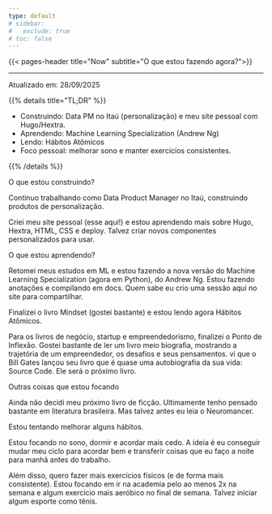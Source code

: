 ```yaml
---
type: default
# sidebar:
#   exclude: true
# toc: false
---
```


{{< pages-header title="Now" subtitle="O que estou fazendo agora?">}}

---


Atualizado em: 28/09/2025

{{% details title="TL;DR" %}}

- Construindo: Data PM no Itaú (personalização) e meu site pessoal com Hugo/Hextra.
- Aprendendo: Machine Learning Specialization (Andrew Ng)
- Lendo: Hábitos Atômicos
- Foco pessoal: melhorar sono e manter exercícios consistentes.

{{% /details %}}

<p class="pages-h3"> O que estou construindo? </p>

Continuo trabalhando como Data Product Manager no Itaú, construindo produtos de personalização.

Criei meu site pessoal (esse aqui!) e estou aprendendo mais sobre Hugo, Hextra, HTML, CSS e deploy. Talvez criar novos componentes personalizados para usar.


<p class="pages-h3"> O que estou aprendendo? </p>

Retomei meus estudos em ML e estou fazendo a nova versão do Machine Learning Specialization (agora em Python), do Andrew Ng. Estou fazendo anotações e compilando em docs. Quem sabe eu crio uma sessão aqui no site para compartilhar.

Finalizei o livro Mindset (gostei bastante) e estou lendo agora Hábitos Atômicos.

Para os livros de negócio, startup e empreendedorismo, finalizei o Ponto de Inflexão. Gostei bastante de ler um livro meio biografia, mostrando a trajetória de um empreendedor, os desafios e seus pensamentos. 
vi que o Bill Gates lançou seu livro que é quase uma autobiografia da sua vida: Source Code. Ele será o próximo livro.

<p class="pages-h3"> Outras coisas que estou focando </p>

Ainda não decidi meu próximo livro de ficção. Ultimamente tenho pensado bastante em literatura brasileira. Mas talvez antes eu leia o Neuromancer. 

Estou tentando melhorar alguns hábitos.

Estou focando no sono, dormir e acordar mais cedo. A ideia é eu conseguir mudar meu ciclo para acordar bem e transferir coisas que eu faço a noite para manhã antes do trabalho.

Além disso, quero fazer mais exercícios físicos (e de forma mais consistente). Estou focando em ir na academia pelo ao menos 2x na semana e algum exercício mais aeróbico no final de semana. Talvez iniciar algum esporte como tênis.